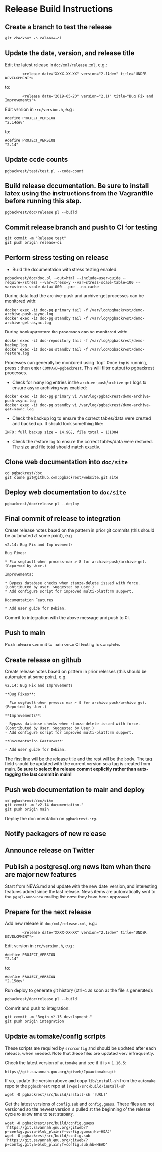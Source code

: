 # Release Build Instructions

## Create a branch to test the release

```
git checkout -b release-ci
```

## Update the date, version, and release title

Edit the latest release in `doc/xml/release.xml`, e.g.:
```
        <release date="XXXX-XX-XX" version="2.14dev" title="UNDER DEVELOPMENT">
```
to:
```
        <release date="2019-05-20" version="2.14" title="Bug Fix and Improvements">
```

Edit version in `src/version.h`, e.g.:
```
#define PROJECT_VERSION                                             "2.14dev"
```
to:
```
#define PROJECT_VERSION                                             "2.14"
```

## Update code counts
```
pgbackrest/test/test.pl --code-count
```

## Build release documentation. Be sure to install latex using the instructions from the Vagrantfile before running this step.
```
pgbackrest/doc/release.pl --build
```

## Commit release branch and push to CI for testing
```
git commit -m "Release test"
git push origin release-ci
```

## Perform stress testing on release

- Build the documentation with stress testing enabled:
```
pgbackrest/doc/doc.pl --out=html --include=user-guide --require=/stress --var=stress=y --var=stress-scale-table=100 --var=stress-scale-data=1000 --pre --no-cache
```

During data load the archive-push and archive-get processes can be monitored with:
```
docker exec -it doc-pg-primary tail -f /var/log/pgbackrest/demo-archive-push-async.log
docker exec -it doc-pg-standby tail -f /var/log/pgbackrest/demo-archive-get-async.log
```

During backup/restore the processes can be monitored with:
```
docker exec -it doc-repository tail -f /var/log/pgbackrest/demo-backup.log
docker exec -it doc-pg-standby tail -f /var/log/pgbackrest/demo-restore.log
```

Processes can generally be monitored using 'top'. Once `top` is running, press `o` then enter `COMMAND=pgbackrest`. This will filter output to pgbackrest processes.

- Check for many log entries in the `archive-push`/`archive-get` logs to ensure async archiving was enabled:
```
docker exec -it doc-pg-primary vi /var/log/pgbackrest/demo-archive-push-async.log
docker exec -it doc-pg-standby vi /var/log/pgbackrest/demo-archive-get-async.log
```

- Check the backup log to ensure the correct tables/data were created and backed up. It should look something like:
```
INFO: full backup size = 14.9GB, file total = 101004
```

- Check the restore log to ensure the correct tables/data were restored. The size and file total should match exactly.

## Clone web documentation into `doc/site`
```
cd pgbackrest/doc
git clone git@github.com:pgbackrest/website.git site
```

## Deploy web documentation to `doc/site`
```
pgbackrest/doc/release.pl --deploy
```

## Final commit of release to integration

Create release notes based on the pattern in prior git commits (this should be automated at some point), e.g.
```
v2.14: Bug Fix and Improvements

Bug Fixes:

* Fix segfault when process-max > 8 for archive-push/archive-get. (Reported by User.)

Improvements:

* Bypass database checks when stanza-delete issued with force. (Contributed by User. Suggested by User.)
* Add configure script for improved multi-platform support.

Documentation Features:

* Add user guide for Debian.
```

Commit to integration with the above message and push to CI.

## Push to main

Push release commit to main once CI testing is complete.

## Create release on github

Create release notes based on pattern in prior releases (this should be automated at some point), e.g.
```
v2.14: Bug Fix and Improvements

**Bug Fixes**:

- Fix segfault when process-max > 8 for archive-push/archive-get. (Reported by User.)

**Improvements**:

- Bypass database checks when stanza-delete issued with force. (Contributed by User. Suggested by User.)
- Add configure script for improved multi-platform support.

**Documentation Features**:

- Add user guide for Debian.
```

The first line will be the release title and the rest will be the body. The tag field should be updated with the current version so a tag is created from main. **Be sure to select the release commit explicitly rather than auto-tagging the last commit in main!**

## Push web documentation to main and deploy
```
cd pgbackrest/doc/site
git commit -m "v2.14 documentation."
git push origin main
```

Deploy the documentation on `pgbackrest.org`.

## Notify packagers of new release

## Announce release on Twitter

## Publish a postgresql.org news item when there are major new features

Start from NEWS.md and update with the new date, version, and interesting features added since the last release. News items are automatically sent to the `pgsql-announce` mailing list once they have been approved.

## Prepare for the next release

Add new release in `doc/xml/release.xml`, e.g.:
```
        <release date="XXXX-XX-XX" version="2.15dev" title="UNDER DEVELOPMENT">
```

Edit version in `src/version.h`, e.g.:
```
#define PROJECT_VERSION                                             "2.14"
```
to:
```
#define PROJECT_VERSION                                             "2.15dev"
```

Run deploy to generate git history (ctrl-c as soon as the file is generated):
```
pgbackrest/doc/release.pl --build
```

Commit and push to integration:
```
git commit -m "Begin v2.15 development."
git push origin integration
```

## Update automake/config scripts

These scripts are required by `src/config` and should be updated after each release, when needed. Note that these files are updated very infrequently.

Check the latest version of `automake` and see if it is > `1.16.5`:
```
https://git.savannah.gnu.org/gitweb/?p=automake.git
```

If so, update the version above and copy `lib/install-sh` from the `automake` repo to the `pgbackrest` repo at `[repo]/src/build/install-sh`:
```
wget -O pgbackrest/src/build/install-sh '[URL]'
```

Get the latest versions of `config.sub` and `config.guess`. These files are not versioned so the newest version is pulled at the beginning of the release cycle to allow time to test stability.
```
wget -O pgbackrest/src/build/config.guess 'https://git.savannah.gnu.org/gitweb/?p=config.git;a=blob_plain;f=config.guess;hb=HEAD'
wget -O pgbackrest/src/build/config.sub 'https://git.savannah.gnu.org/gitweb/?p=config.git;a=blob_plain;f=config.sub;hb=HEAD'
```
